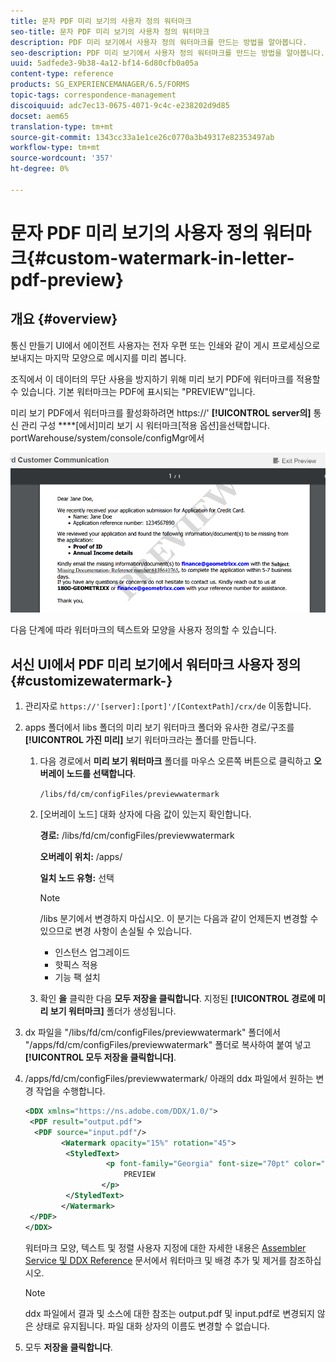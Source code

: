 ```yaml
---
title: 문자 PDF 미리 보기의 사용자 정의 워터마크
seo-title: 문자 PDF 미리 보기의 사용자 정의 워터마크
description: PDF 미리 보기에서 사용자 정의 워터마크를 만드는 방법을 알아봅니다.
seo-description: PDF 미리 보기에서 사용자 정의 워터마크를 만드는 방법을 알아봅니다.
uuid: 5adfede3-9b38-4a12-bf14-6d80cfb0a05a
content-type: reference
products: SG_EXPERIENCEMANAGER/6.5/FORMS
topic-tags: correspondence-management
discoiquuid: adc7ec13-0675-4071-9c4c-e238202d9d85
docset: aem65
translation-type: tm+mt
source-git-commit: 1343cc33a1e1ce26c0770a3b49317e82353497ab
workflow-type: tm+mt
source-wordcount: '357'
ht-degree: 0%

---
```



# 문자 PDF 미리 보기의 사용자 정의 워터마크{#custom-watermark-in-letter-pdf-preview}

## 개요 {#overview}

통신 만들기 UI에서 에이전트 사용자는 전자 우편 또는 인쇄와 같이 게시 프로세싱으로 보내지는 마지막 모양으로 메시지를 미리 봅니다.

조직에서 이 데이터의 무단 사용을 방지하기 위해 미리 보기 PDF에 워터마크를 적용할 수 있습니다. 기본 워터마크는 PDF에 표시되는 &quot;PREVIEW&quot;입니다.

미리 보기 PDF에서 워터마크를 활성화하려면 https://&#39; **[!UICONTROL server의]** 통신 관리 구성 ****[에서]미리 보기 시 워터마크[적용 옵션]을선택합니다. portWarehouse/system/console/configMgr에서

![default-watermark](assets/default-watermark.png)

다음 단계에 따라 워터마크의 텍스트와 모양을 사용자 정의할 수 있습니다.

## 서신 UI에서 PDF 미리 보기에서 워터마크 사용자 정의 {#customizewatermark-}

1. 관리자로 `https://'[server]:[port]'/[ContextPath]/crx/de` 이동합니다.
1. apps 폴더에서 libs 폴더의 미리 보기 워터마크 폴더와 유사한 경로/구조를 **[!UICONTROL 가진 미리]** 보기 워터마크라는 폴더를 만듭니다.

   1. 다음 경로에서 **미리 보기 워터마크** 폴더를 마우스 오른쪽 버튼으로 클릭하고 **오버레이 노드를 선택합니다**.

      `/libs/fd/cm/configFiles/previewwatermark`

   1. [오버레이 노드] 대화 상자에 다음 값이 있는지 확인합니다.

      **경로:** /libs/fd/cm/configFiles/previewwatermark

      **오버레이 위치:** /apps/

      **일치 노드 유형:** 선택

      >[!NOTE]
      >
      >/libs 분기에서 변경하지 마십시오. 이 분기는 다음과 같이 언제든지 변경할 수 있으므로 변경 사항이 손실될 수 있습니다.
      >
      >    
      >    
      >    * 인스턴스 업그레이드
      >    * 핫픽스 적용
      >    * 기능 팩 설치


   1. 확인 **을** 클릭한 다음 **모두 저장을 클릭합니다**. 지정된 **[!UICONTROL 경로에 미리 보기 워터마크]** 폴더가 생성됩니다.



1. dx 파일을 &quot;/libs/fd/cm/configFiles/previewwatermark&quot; 폴더에서 &quot;/apps/fd/cm/configFiles/previewwatermark&quot; 폴더로 복사하여 붙여 넣고 **[!UICONTROL 모두 저장을 클릭합니다]**.
1. /apps/fd/cm/configFiles/previewwatermark/ 아래의 ddx 파일에서 원하는 변경 작업을 수행합니다.

   ```xml
   <DDX xmlns="https://ns.adobe.com/DDX/1.0/">
    <PDF result="output.pdf">
     <PDF source="input.pdf"/>
           <Watermark opacity="15%" rotation="45">
            <StyledText>
                     <p font-family="Georgia" font-size="70pt" color="black" font-weight="bold">
                         PREVIEW
                    </p>
            </StyledText>
           </Watermark>
    </PDF>
   </DDX>
   ```

   워터마크 모양, 텍스트 및 정렬 사용자 지정에 대한 자세한 내용은 [Assembler Service 및 DDX Reference](https://help.adobe.com/en_US/livecycle/11.0/ddxRef.pdf) 문서에서 워터마크 및 배경 추가 및 제거를 참조하십시오.

   >[!NOTE]
   >
   >ddx 파일에서 결과 및 소스에 대한 참조는 output.pdf 및 input.pdf로 변경되지 않은 상태로 유지됩니다. 파일 대화 상자의 이름도 변경할 수 없습니다.

1. 모두 **저장을 클릭합니다**.

